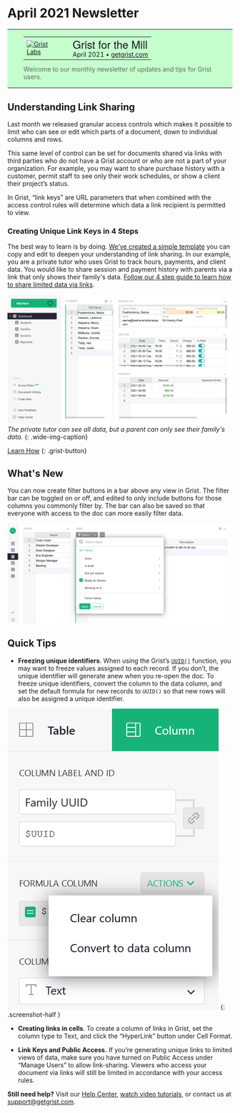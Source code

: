 # April 2021 Newsletter

<style>
  /* restore some poorly overridden defaults */
  .newsletter-header .table {
    background-color: initial;
    border: initial;
  }
  .newsletter-header .table > tbody > tr > td {
    padding: initial;
    border: initial;
    vertical-align: initial;
  }
  .newsletter-header img.header-img {
    padding: initial;
    max-width: initial;
    display: initial;
    padding: initial;
    line-height: initial;
    background-color: initial;
    border: initial;
    border-radius: initial;
    margin: initial;
  }

  /* copy newsletter styles, with a prefix for sufficient specificity */
  .newsletter-header .header {
    border: none;
    padding: 0;
    margin: 0;
  }
  .newsletter-header table > tbody > tr > td.header-image {
    width: 80px;
    padding-right: 16px;
  }
  .newsletter-header table > tbody > tr > td.header-text {
    background-color: #c4ffcd;
    padding: 16px 36px;
  }
  .newsletter-header table.header-top {
    border: none;
    padding: 0;
    margin: 0;
    width: 100%;
  }
  .header-title {
    font-family: Helvetica Neue, Helvetica, Arial, sans-serif;
    font-size: 24px;
    line-height: 28px;
  }
  .header-month {
  }
  .header-welcome {
    margin-top: 12px;
    color: #666666;
  }
</style>
<div class="newsletter-header">
<table class="header" cellpadding="0" cellspacing="0" border="0"><tr>
  <td class="header-text">
    <table class="header-top"><tr>
      <td class="header-image">
        <a href="https://www.getgrist.com">
          <img class="header-img" src="/images/newsletters/2021-04/april-logo.png" width="80" height="80" alt="Grist Labs" border="0">
        </a>
      </td>
      <td class="header-top-text">
        <div class="header-title">Grist for the Mill</div>
        <div class="header-month">April 2021
          &#8226; <a href="https://www.getgrist.com/">getgrist.com</a></div>
      </td>
    </tr></table>
    <div class="header-welcome">
      Welcome to our monthly newsletter of updates and tips for Grist users.
    </div>
  </td>
</tr></table>
</div>

## Understanding Link Sharing

Last month we released granular access controls which makes it possible to limit who can see or
edit which parts of a document, down to individual columns and rows.

This same level of control can be set for documents shared via links with third parties who do not
have a Grist account or who are not a part of your organization. For example, you may want to
share purchase history with a customer, permit staff to see only their work schedules, or show a
client their project’s status.

In Grist, “link keys” are URL parameters that when combined with the access control rules will
determine which data a link recipient is permitted to view.

### Creating Unique Link Keys in 4 Steps

The best way to learn is by doing.
[We’ve created a simple template](https://public.getgrist.com/cBRGq2QKzTSC/Private-Tutor-LinkKey-Tutorial)
you can copy and edit to deepen your understanding of link sharing. In our example, you are a
private tutor who uses Grist to track hours, payments, and client data. You would like to share
session and payment history with parents via a link that only shows their family's data. [Follow
our 4 step guide to learn how to share limited data via links](../examples/2021-04-link-keys.md).

![Tutor and family's views](../examples/images/2021-04-link-keys/full-v-limited-access-animated.gif)
*The private tutor can see all data, but a parent can only see their family's data.*
{: .wide-img-caption}

[Learn How](../examples/2021-04-link-keys.md)
{: .grist-button}


## What's New

You can now create filter buttons in a bar above any view in Grist. The filter bar can be
toggled on or off, and edited to only include buttons for those columns you commonly filter
by. The bar can also be saved so that everyone with access to the doc can more easily filter data.

![Filter bar](../images/newsletters/2021-04/filter-bar.png)

## Quick Tips

- **Freezing unique identifiers**. When using the Grist’s
  [`UUID()`](../functions.md#uuid) function, you may want to freeze values
  assigned to each record. If you don’t, the unique identifier will generate anew when you re-open
  the doc. To freeze unique identifiers, convert the column to the data column, and set the default
  formula for new records to `UUID()` so that new rows will also be assigned a unique identifier.

<span class="screenshot-large">*![Convert to Data Column](../images/newsletters/2021-04/convert-to-data-column.png)*</span>
{: .screenshot-half }

- **Creating links in cells**. To create a column of links in Grist, set the column type to Text,
  and click the “HyperLink” button under Cell Format.

- **Link Keys and Public Access.** If you’re generating unique links to limited views of data,
  make sure you have turned on Public Access under “Manage Users” to allow link-sharing. Viewers
  who access your document via links will still be limited in accordance with your access rules.


**Still need help?** Visit our [Help Center](../index.md), [watch video
tutorials](https://www.youtube.com/playlist?list=PL3Q9Tu1JOy_4Mq8JlcjZXEMyJY69kda44), or contact
us at <support@getgrist.com>.
